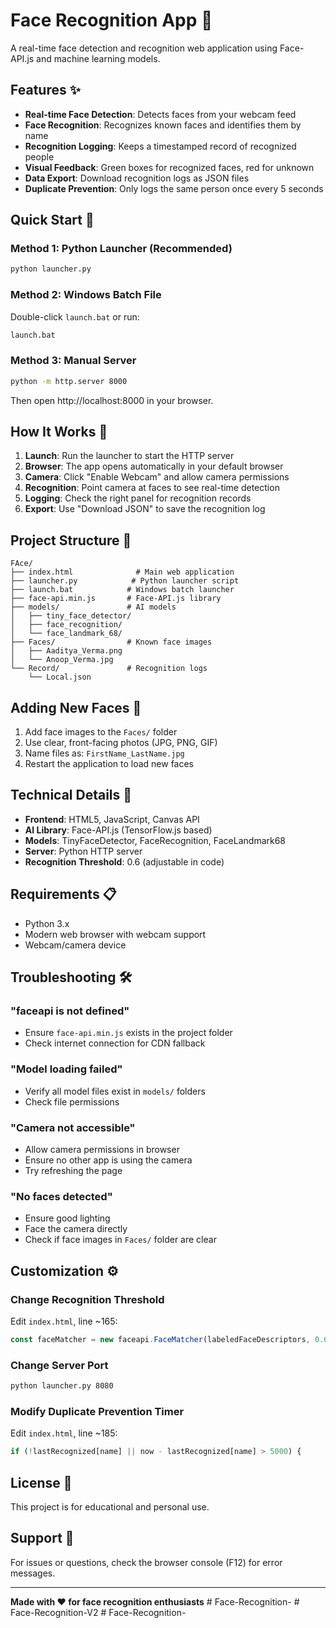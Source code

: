 # Face Recognition App 🎯

A real-time face detection and recognition web application using Face-API.js and machine learning models.

## Features ✨

- **Real-time Face Detection**: Detects faces from your webcam feed
- **Face Recognition**: Recognizes known faces and identifies them by name  
- **Recognition Logging**: Keeps a timestamped record of recognized people
- **Visual Feedback**: Green boxes for recognized faces, red for unknown
- **Data Export**: Download recognition logs as JSON files
- **Duplicate Prevention**: Only logs the same person once every 5 seconds

## Quick Start 🚀

### Method 1: Python Launcher (Recommended)
```bash
python launcher.py
```

### Method 2: Windows Batch File
Double-click `launch.bat` or run:
```cmd
launch.bat
```

### Method 3: Manual Server
```bash
python -m http.server 8000
```
Then open http://localhost:8000 in your browser.

## How It Works 🔧

1. **Launch**: Run the launcher to start the HTTP server
2. **Browser**: The app opens automatically in your default browser
3. **Camera**: Click "Enable Webcam" and allow camera permissions
4. **Recognition**: Point camera at faces to see real-time detection
5. **Logging**: Check the right panel for recognition records
6. **Export**: Use "Download JSON" to save the recognition log

## Project Structure 📁

```
FAce/
├── index.html              # Main web application
├── launcher.py            # Python launcher script
├── launch.bat            # Windows batch launcher
├── face-api.min.js       # Face-API.js library
├── models/               # AI models
│   ├── tiny_face_detector/
│   ├── face_recognition/
│   └── face_landmark_68/
├── Faces/                # Known face images
│   ├── Aaditya_Verma.png
│   └── Anoop_Verma.jpg
└── Record/               # Recognition logs
    └── Local.json
```

## Adding New Faces 👥

1. Add face images to the `Faces/` folder
2. Use clear, front-facing photos (JPG, PNG, GIF)
3. Name files as: `FirstName_LastName.jpg`
4. Restart the application to load new faces

## Technical Details 🔬

- **Frontend**: HTML5, JavaScript, Canvas API
- **AI Library**: Face-API.js (TensorFlow.js based)
- **Models**: TinyFaceDetector, FaceRecognition, FaceLandmark68
- **Server**: Python HTTP server
- **Recognition Threshold**: 0.6 (adjustable in code)

## Requirements 📋

- Python 3.x
- Modern web browser with webcam support
- Webcam/camera device

## Troubleshooting 🛠️

### "faceapi is not defined"
- Ensure `face-api.min.js` exists in the project folder
- Check internet connection for CDN fallback

### "Model loading failed"
- Verify all model files exist in `models/` folders
- Check file permissions

### "Camera not accessible"
- Allow camera permissions in browser
- Ensure no other app is using the camera
- Try refreshing the page

### "No faces detected"
- Ensure good lighting
- Face the camera directly
- Check if face images in `Faces/` folder are clear

## Customization ⚙️

### Change Recognition Threshold
Edit `index.html`, line ~165:
```javascript
const faceMatcher = new faceapi.FaceMatcher(labeledFaceDescriptors, 0.6);
```

### Change Server Port
```bash
python launcher.py 8080
```

### Modify Duplicate Prevention Timer
Edit `index.html`, line ~185:
```javascript
if (!lastRecognized[name] || now - lastRecognized[name] > 5000) {
```

## License 📄

This project is for educational and personal use.

## Support 💬

For issues or questions, check the browser console (F12) for error messages.

---

**Made with ❤️ for face recognition enthusiasts**
#   F a c e - R e c o g n i t i o n -  
 #   F a c e - R e c o g n i t i o n - V 2  
 #   F a c e - R e c o g n i t i o n -  
 